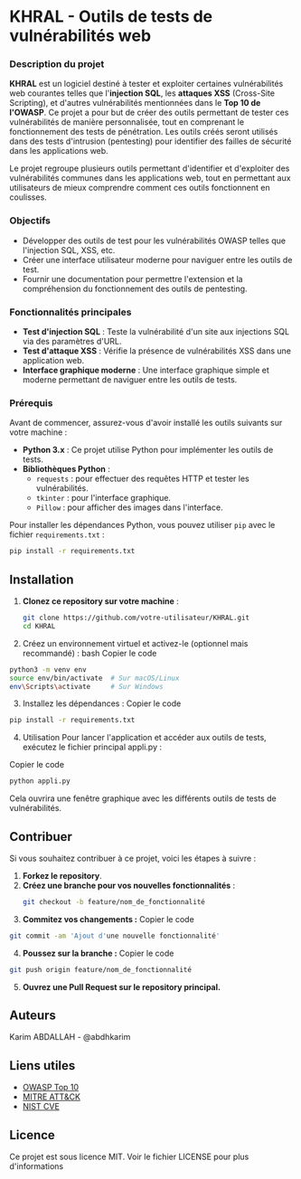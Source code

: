 # KHRAL - Outils de tests de vulnérabilités web

### Description du projet

**KHRAL** est un logiciel destiné à tester et exploiter certaines vulnérabilités web courantes telles que l'**injection SQL**, les **attaques XSS** (Cross-Site Scripting), et d'autres vulnérabilités mentionnées dans le **Top 10 de l'OWASP**. Ce projet a pour but de créer des outils permettant de tester ces vulnérabilités de manière personnalisée, tout en comprenant le fonctionnement des tests de pénétration. Les outils créés seront utilisés dans des tests d'intrusion (pentesting) pour identifier des failles de sécurité dans les applications web.

Le projet regroupe plusieurs outils permettant d'identifier et d'exploiter des vulnérabilités communes dans les applications web, tout en permettant aux utilisateurs de mieux comprendre comment ces outils fonctionnent en coulisses.

### Objectifs

- Développer des outils de test pour les vulnérabilités OWASP telles que l'injection SQL, XSS, etc.
- Créer une interface utilisateur moderne pour naviguer entre les outils de test.
- Fournir une documentation pour permettre l'extension et la compréhension du fonctionnement des outils de pentesting.

### Fonctionnalités principales

- **Test d'injection SQL** : Teste la vulnérabilité d'un site aux injections SQL via des paramètres d'URL.
- **Test d'attaque XSS** : Vérifie la présence de vulnérabilités XSS dans une application web.
- **Interface graphique moderne** : Une interface graphique simple et moderne permettant de naviguer entre les outils de tests.

### Prérequis

Avant de commencer, assurez-vous d'avoir installé les outils suivants sur votre machine :

- **Python 3.x** : Ce projet utilise Python pour implémenter les outils de tests.
- **Bibliothèques Python** :
  - `requests` : pour effectuer des requêtes HTTP et tester les vulnérabilités.
  - `tkinter` : pour l'interface graphique.
  - `Pillow` : pour afficher des images dans l'interface.

Pour installer les dépendances Python, vous pouvez utiliser `pip` avec le fichier `requirements.txt` :

```bash
pip install -r requirements.txt
```
## Installation

1. **Clonez ce repository sur votre machine** :

   ```bash
   git clone https://github.com/votre-utilisateur/KHRAL.git
   cd KHRAL

2. Créez un environnement virtuel et activez-le (optionnel mais recommandé) :
bash
Copier le code

```bash
python3 -m venv env
source env/bin/activate  # Sur macOS/Linux
env\Scripts\activate     # Sur Windows
```

3. Installez les dépendances :
Copier le code
```bash
pip install -r requirements.txt
```

4. Utilisation
Pour lancer l'application et accéder aux outils de tests, exécutez le fichier principal appli.py :

Copier le code
```bash
python appli.py
```
Cela ouvrira une fenêtre graphique avec les différents outils de tests de vulnérabilités.

## Contribuer

Si vous souhaitez contribuer à ce projet, voici les étapes à suivre :

1. **Forkez le repository**.
2. **Créez une branche pour vos nouvelles fonctionnalités** :
   ```bash
   git checkout -b feature/nom_de_fonctionnalité
   ```
3. **Commitez vos changements :**
Copier le code
```bash
git commit -am 'Ajout d'une nouvelle fonctionnalité'
```
4. **Poussez sur la branche :**
Copier le code
```bash
git push origin feature/nom_de_fonctionnalité
```
5. **Ouvrez une Pull Request sur le repository principal.**


## Auteurs
Karim ABDALLAH - @abdhkarim

## Liens utiles

- [OWASP Top 10](https://owasp.org/Top10/fr/)
- [MITRE ATT&CK](https://attack.mitre.org/)
- [NIST CVE](https://nvd.nist.gov/vuln)

## Licence
Ce projet est sous licence MIT. Voir le fichier LICENSE pour plus d'informations

